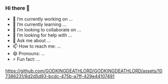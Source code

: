 ### Hi there 👋


- 🔭 I’m currently working on ...
- 🌱 I’m currently learning ...
- 👯 I’m looking to collaborate on ...
- 🤔 I’m looking for help with ...
- 💬 Ask me about ...
- 📫 How to reach me: ...
- 😄 Pronouns: ...
- ⚡ Fun fact: ...



https://github.com/GODKINGDEATHLORD/GODKINGDEATHLORD/assets/107386231/8d2d5d93-bcdc-475b-a7ff-429e44107491

